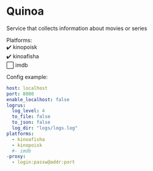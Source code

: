 # Quinoa
Service that collects information about movies or series<br>

Platforms:<br>
:heavy_check_mark: kinopoisk<br>
:heavy_check_mark: kinoafisha<br>
:white_large_square: imdb<br>

Config example:<br>
```yaml
host: localhost
port: 8080
enable_localhost: false
logrus:
  log_level: 4
  to_file: false
  to_json: false
  log_dir: "logs/logs.log"
platforms:
  - kinoafisha
  - kinopoisk
  #- imdb
-proxy:
  - login:passw@addr:port
```
